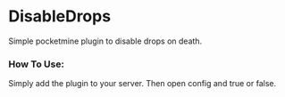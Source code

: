 # DisableDrops
Simple pocketmine plugin to disable drops on death.
### How To Use:
Simply add the plugin to your server.
Then open config and true or false.
